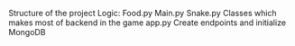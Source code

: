 Structure of the project
Logic:
  Food.py
  Main.py
  Snake.py
  Classes which makes most of backend in the game
  app.py
  Create endpoints and initialize MongoDB
